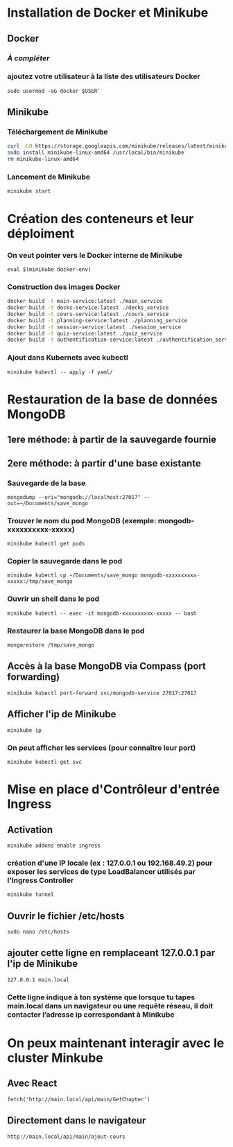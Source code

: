 # Installation de Docker et Minikube

## Docker
### *À compléter*

### ajoutez votre utilisateur à la liste des utilisateurs Docker 
``sudo usermod -aG docker $USER'``

## Minikube
### Téléchargement de Minikube
```bash 
curl -LO https://storage.googleapis.com/minikube/releases/latest/minikube-linux-amd64
sudo install minikube-linux-amd64 /usr/local/bin/minikube
rm minikube-linux-amd64
```

### Lancement de Minikube
``minikube start``


# Création des conteneurs et leur déploiment

### On veut pointer vers le Docker interne de Minikube
``eval $(minikube docker-env)``

### Construction des images Docker

```bash
docker build -t main-service:latest ./main_service
docker build -t decks-service:latest ./decks_service
docker build -t cours-service:latest ./cours_service
docker build -t planning-service:latest ./planning_service
docker build -t session-service:latest ./session_service
docker build -t quiz-service:latest ./quiz_service
docker build -t authentification-service:latest ./authentification_service
```

### Ajout dans Kubernets avec kubectl
``minikube kubectl -- apply -f yaml/ ``

# Restauration de la base de données MongoDB

## 1ere méthode: à partir de la sauvegarde fournie

## 2ere méthode: à partir d'une base existante  

### Sauvegarde de la base
``mongodump --uri="mongodb://localhost:27017" --out=~/Documents/save_mongo``

### Trouver le nom du pod MongoDB (exemple: mongodb-xxxxxxxxxx-xxxxx)
``minikube kubectl get pods``


### Copier la sauvegarde dans le pod
``minikube kubectl cp ~/Documents/save_mongo mongodb-xxxxxxxxxx-xxxxx:/tmp/save_mongo``

### Ouvrir un shell dans le pod
``minikube kubectl -- exec -it mongodb-xxxxxxxxxx-xxxxx -- bash``

### Restaurer la base MongoDB dans le pod
``mongorestore /tmp/save_mongo``

## Accès à la base MongoDB via Compass (port forwarding)
``minikube kubectl port-forward svc/mongodb-service 27017:27017``

## Afficher l'ip de Minikube
``minikube ip``

### On peut afficher les services (pour connaître leur port)
``minikube kubectl get svc``

# Mise en place d'Contrôleur d'entrée Ingress

## Activation
``minikube addons enable ingress``

### création d'une IP locale (ex : 127.0.0.1 ou 192.168.49.2) pour exposer les services de type LoadBalancer utilisés par l'Ingress Controller
``minikube tunnel``

## Ouvrir le fichier /etc/hosts
``sudo nano /etc/hosts``

## ajouter cette ligne en remplaceant 127.0.0.1 par l'ip de Minikube
``127.0.0.1 main.local``

### Cette ligne indique à ton système que lorsque tu tapes main.local dans un navigateur ou une requête réseau, il doit contacter l’adresse ip correspondant à Minikube

# On peux maintenant interagir avec le cluster Minkube

## Avec React

``fetch('http://main.local/api/main/GetChapter')``

## Directement dans le navigateur

``http://main.local/api/main/ajout-cours``


